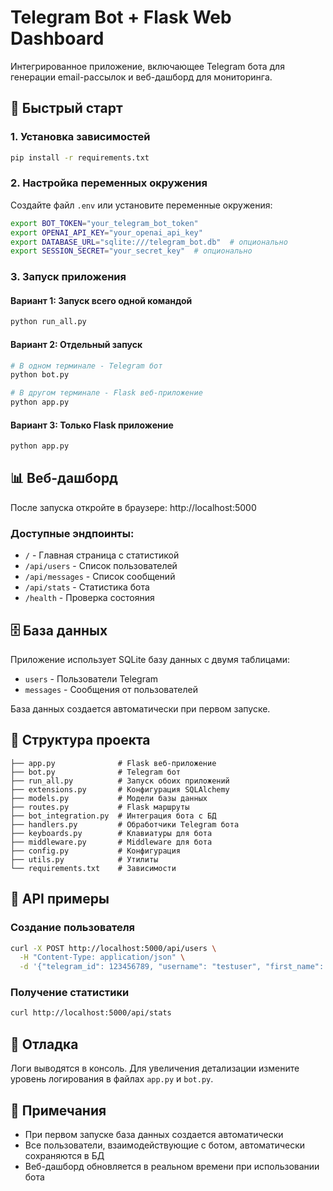 # Telegram Bot + Flask Web Dashboard

Интегрированное приложение, включающее Telegram бота для генерации email-рассылок и веб-дашборд для мониторинга.

## 🚀 Быстрый старт

### 1. Установка зависимостей
```bash
pip install -r requirements.txt
```

### 2. Настройка переменных окружения
Создайте файл `.env` или установите переменные окружения:
```bash
export BOT_TOKEN="your_telegram_bot_token"
export OPENAI_API_KEY="your_openai_api_key"
export DATABASE_URL="sqlite:///telegram_bot.db"  # опционально
export SESSION_SECRET="your_secret_key"  # опционально
```

### 3. Запуск приложения

#### Вариант 1: Запуск всего одной командой
```bash
python run_all.py
```

#### Вариант 2: Отдельный запуск
```bash
# В одном терминале - Telegram бот
python bot.py

# В другом терминале - Flask веб-приложение
python app.py
```

#### Вариант 3: Только Flask приложение
```bash
python app.py
```

## 📊 Веб-дашборд

После запуска откройте в браузере: http://localhost:5000

### Доступные эндпоинты:
- `/` - Главная страница с статистикой
- `/api/users` - Список пользователей
- `/api/messages` - Список сообщений
- `/api/stats` - Статистика бота
- `/health` - Проверка состояния

## 🗄️ База данных

Приложение использует SQLite базу данных с двумя таблицами:
- `users` - Пользователи Telegram
- `messages` - Сообщения от пользователей

База данных создается автоматически при первом запуске.

## 🔧 Структура проекта

```
├── app.py              # Flask веб-приложение
├── bot.py              # Telegram бот
├── run_all.py          # Запуск обоих приложений
├── extensions.py       # Конфигурация SQLAlchemy
├── models.py           # Модели базы данных
├── routes.py           # Flask маршруты
├── bot_integration.py  # Интеграция бота с БД
├── handlers.py         # Обработчики Telegram бота
├── keyboards.py        # Клавиатуры для бота
├── middleware.py       # Middleware для бота
├── config.py           # Конфигурация
├── utils.py            # Утилиты
└── requirements.txt    # Зависимости
```

## 🔗 API примеры

### Создание пользователя
```bash
curl -X POST http://localhost:5000/api/users \
  -H "Content-Type: application/json" \
  -d '{"telegram_id": 123456789, "username": "testuser", "first_name": "Test"}'
```

### Получение статистики
```bash
curl http://localhost:5000/api/stats
```

## 🐛 Отладка

Логи выводятся в консоль. Для увеличения детализации измените уровень логирования в файлах `app.py` и `bot.py`.

## 📝 Примечания

- При первом запуске база данных создается автоматически
- Все пользователи, взаимодействующие с ботом, автоматически сохраняются в БД
- Веб-дашборд обновляется в реальном времени при использовании бота
